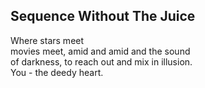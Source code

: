Sequence Without The Juice
--------------------------
Where stars meet  
movies meet, amid and amid and the sound  
of darkness, to reach out and mix in illusion.  
You - the deedy heart.  
